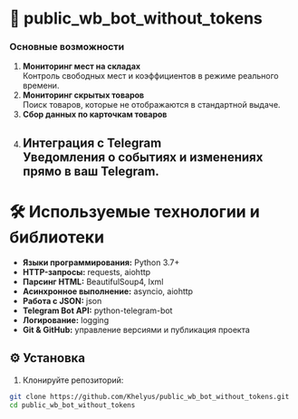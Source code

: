 # 🚀 public_wb_bot_without_tokens

### Основные возможности

1. **Мониторинг мест на складах**  
   Контроль свободных мест и коэффициентов в режиме реального времени.  
2. **Мониторинг скрытых товаров**  
   Поиск товаров, которые не отображаются в стандартной выдаче.  
3. **Сбор данных по карточкам товаров**    
4. **Интеграция с Telegram**  
   Уведомления о событиях и изменениях прямо в ваш Telegram.
   ---

# 🛠 Используемые технологии и библиотеки

- **Языки программирования:** Python 3.7+
- **HTTP-запросы:** requests, aiohttp
- **Парсинг HTML:** BeautifulSoup4, lxml
- **Асинхронное выполнение:** asyncio, aiohttp
- **Работа с JSON:** json
- **Telegram Bot API:** python-telegram-bot
- **Логирование:** logging
- **Git & GitHub:** управление версиями и публикация проекта

## ⚙️ Установка

1. Клонируйте репозиторий:

```bash
git clone https://github.com/Khelyus/public_wb_bot_without_tokens.git
cd public_wb_bot_without_tokens
